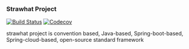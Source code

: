 ### Strawhat Project

[![Build Status](https://api.travis-ci.com/strawhat-project/strawhat-project.svg?branch=master)](https://travis-ci.com/github/strawhat-project/strawhat-project)
[![Codecov](https://codecov.io/gh/strawhat-project/strawhat-project/branch/master/graph/badge.svg)](https://codecov.io/gh/strawhat-project/strawhat-project)

strawhat project is convention based, Java-based, Spring-boot-based, Spring-cloud-based, open-source standard framework
